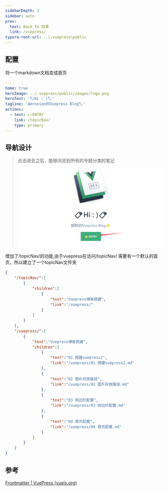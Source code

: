 ```yaml
---
sidebarDepth: 3
sidebar: auto
prev:
  text: Back To 目录
  link: /vuepress/
typora-root-url: ..\.vuepress\public
---
```


## 配置

将一个markdown文档变成首页

```yaml
---
home: true
heroImage: ../.vuepress/public/images/logo.png
heroText: '🏷️Hi : )🏷️'
tagline: 'Aeroxian的Vuepress Blog🏷️'
actions:
  - text: 👉ENTRY
    link: /topicNav/
    type: primary
---
```

## 导航设计

>  点击进去之后，能够浏览到所有的专题分类的笔记
> 
> <img src="../.vuepress/public/images/vuepress/image-20211126094052080.png" alt="image-20211126094052080" style="zoom:50%;" />

增加了/topicNav/的功能,由于vuepress在访问/topicNav/ 需要有一个默认的首页，所以建立了一个topicNav文件夹

```json
{
    "/topicNav/":[
        {
            "children":[
                {
                    "text":"Vuepress博客搭建",
                    "link":"/vuepress/"
                }
            ]
        }
    ],
    "/vuepress/":[
        {
            "text":"Vuepress博客搭建",
            "children":[
                {
                    "text":"01 搭建vuepress2",
                    "link":"/vuepress/01 搭建vuepress2.md"
                },
                {
                    "text":"02 图片存放路径",
                    "link":"/vuepress/02 图片存放路径.md"
                },
                {
                    "text":"03 侧边栏配置",
                    "link":"/vuepress/03 侧边栏配置.md"
                },
                {
                    "text":"04 首页配置",
                    "link":"/vuepress/04 首页配置.md"
                }
            ]
        }
    ]
}
```

## 参考

[Frontmatter | VuePress (vuejs.org)](https://v2.vuepress.vuejs.org/zh/reference/default-theme/frontmatter.html#首页)
